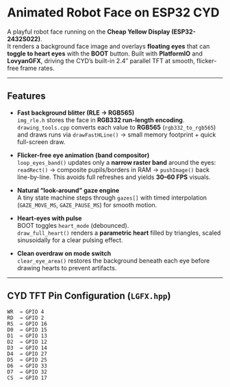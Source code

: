 # Animated Robot Face on ESP32 CYD

A playful robot face running on the **Cheap Yellow Display (ESP32-2432S022)**.  
It renders a background face image and overlays **floating eyes** that can **toggle to heart eyes** with the **BOOT** button. Built with **PlatformIO** and **LovyanGFX**, driving the CYD’s built-in 2.4″ parallel TFT at smooth, flicker-free frame rates.

---

## Features 

- **Fast background blitter (RLE → RGB565)**  
  `img_rle.h` stores the face in **RGB332 run-length encoding**.  
  `drawing_tools.cpp` converts each value to **RGB565** (`rgb332_to_rgb565`) and draws
  runs via `drawFastHLine()` → small memory footprint + quick full-screen draw.

- **Flicker-free eye animation (band compositor)**  
  `loop_eyes_band()` updates only a **narrow raster band** around the eyes:  
  `readRect()` → composite pupils/borders in RAM → `pushImage()` back line-by-line.
  This avoids full refreshes and yields **30–60 FPS** visuals.

- **Natural “look-around” gaze engine**  
  A tiny state machine steps through `gazes[]` with timed interpolation
  (`GAZE_MOVE_MS`, `GAZE_PAUSE_MS`) for smooth motion.

- **Heart-eyes with pulse**  
  BOOT toggles `heart_mode` (debounced).  
  `draw_full_heart()` renders a **parametric heart** filled by triangles, scaled
  sinusoidally for a clear pulsing effect.

- **Clean overdraw on mode switch**  
  `clear_eye_area()` restores the background beneath each eye before
  drawing hearts to prevent artifacts.

---

## CYD TFT Pin Configuration (`LGFX.hpp`)

```text
WR  → GPIO 4
RD  → GPIO 2
RS  → GPIO 16
D0  → GPIO 15
D1  → GPIO 13
D2  → GPIO 12
D3  → GPIO 14
D4  → GPIO 27
D5  → GPIO 25
D6  → GPIO 33
D7  → GPIO 32
CS  → GPIO 17
